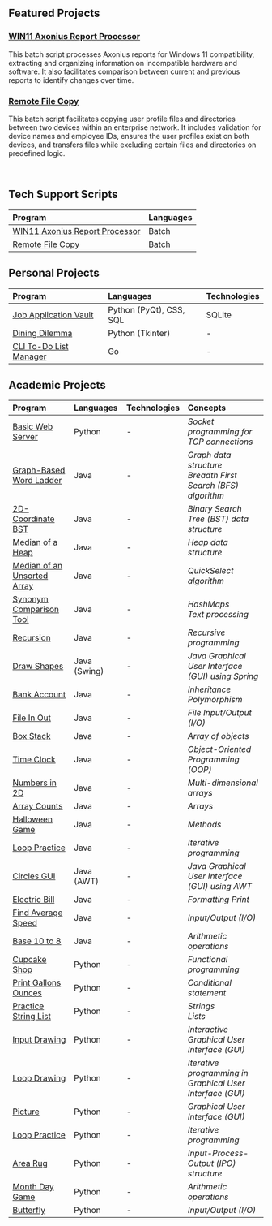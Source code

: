 ## Featured Projects

### [WIN11 Axonius Report Processor](https://github.com/AdamZieman/WIN11-AxoniusReportProcessor)

This batch script processes Axonius reports for Windows 11 compatibility, extracting and organizing information on incompatible hardware and software. It also facilitates comparison between current and previous reports to identify changes over time.

### [Remote File Copy](https://github.com/AdamZieman/RemoteFileCopy)

This batch script facilitates copying user profile files and directories between two devices within an enterprise network. It includes validation for device names and employee IDs, ensures the user profiles exist on both devices, and transfers files while excluding certain files and directories on predefined logic.

<br>

## Tech Support Scripts

| Program | Languages |
|:---|:---|
| [WIN11 Axonius Report Processor](https://github.com/AdamZieman/WIN11-AxoniusReportProcessor) | Batch |
| [Remote File Copy](https://github.com/AdamZieman/RemoteFileCopy) | Batch |

## Personal Projects

| Program | Languages | Technologies |
|:---|:---|:---|
| [Job Application Vault](https://github.com/AdamZieman/JobApplicationVault) | Python (PyQt), CSS, SQL | SQLite |
| [Dining Dilemma](https://github.com/AdamZieman/dining_dilemma) | Python (Tkinter) | - |
| [CLI To-Do List Manager](https://github.com/AdamZieman/todo-list-manager) | Go | - |

## Academic Projects
| Program | Languages | Technologies | Concepts |
|:---|:---|:---|:---|
| [Basic Web Server](https://github.com/AdamZieman/basic-web-server) | Python | - | *Socket programming for TCP connections* |
| [Graph-Based Word Ladder](https://github.com/AdamZieman/word-ladder) | Java | - | *Graph data structure* <br> *Breadth First Search (BFS) algorithm* |
| [2D-Coordinate BST](https://github.com/AdamZieman/2d-coordinate-bst) | Java | - | *Binary Search Tree (BST) data structure* |
| [Median of a Heap](https://github.com/AdamZieman/heap-median) | Java | - | *Heap data structure* |
| [Median of an Unsorted Array](https://github.com/AdamZieman/median-unsorted-array) | Java | - | *QuickSelect algorithm* |
| [Synonym Comparison Tool](https://github.com/AdamZieman/synonym-comparison-tool) | Java | - | *HashMaps* <br> *Text processing* |
| [Recursion](https://github.com/AdamZieman/recursion) | Java | - | *Recursive programming* |
| [Draw Shapes](https://github.com/AdamZieman/draw-shapes) | Java (Swing) | - | *Java Graphical User Interface (GUI) using Spring* |
| [Bank Account](https://github.com/AdamZieman/bank-account) | Java | - | *Inheritance* <br> *Polymorphism* |
| [File In Out](https://github.com/AdamZieman/file-in-out) | Java | - | *File Input/Output (I/O)* |
| [Box Stack](https://github.com/AdamZieman/box-stack) | Java | - | *Array of objects* |
| [Time Clock](https://github.com/AdamZieman/time-clock) | Java | - | *Object-Oriented Programming (OOP)* |
| [Numbers in 2D](https://github.com/AdamZieman/numbers-in-2d) | Java | - | *Multi-dimensional arrays* |
| [Array Counts](https://github.com/AdamZieman/array-counts) | Java | - | *Arrays* |
| [Halloween Game](https://github.com/AdamZieman/halloween-game) | Java | - | *Methods* |
| [Loop Practice](https://github.com/AdamZieman/java-loop-practice) | Java | - | *Iterative programming* |
| [Circles GUI](https://github.com/AdamZieman/circles-gui) | Java (AWT) | - | *Java Graphical User Interface (GUI) using AWT*|
| [Electric Bill](https://github.com/AdamZieman/electric-bill) | Java | - | *Formatting Print* |
| [Find Average Speed](https://github.com/AdamZieman/find-average-speed) | Java | - | *Input/Output (I/O)* |
| [Base 10 to 8](https://github.com/AdamZieman/base-10-to-8) | Java | - | *Arithmetic operations* |
| [Cupcake Shop](https://github.com/AdamZieman/cupcake-shop/blob/main/cupcake_shop.py) | Python | - | *Functional programming* |
| [Print Gallons Ounces](https://github.com/AdamZieman/print-gallons-ounces) | Python | - | *Conditional statement* |
| [Practice String List](https://github.com/AdamZieman/practice-string-list) | Python | - | *Strings* <br> *Lists*|
| [Input Drawing](https://github.com/AdamZieman/input-drawing) | Python | - | *Interactive Graphical User Interface (GUI)* |
| [Loop Drawing](https://github.com/AdamZieman/loop-drawing) | Python | - | *Iterative programming in Graphical User Interface (GUI)* |
| [Picture](https://github.com/AdamZieman/picture) | Python | - | *Graphical User Interface (GUI)* |
| [Loop Practice](https://github.com/AdamZieman/loop-practice) | Python | - | *Iterative programming* |
| [Area Rug](https://github.com/AdamZieman/area-rug) | Python | - | *Input-Process-Output (IPO) structure* |
| [Month Day Game](https://github.com/AdamZieman/month-day-game) | Python | - | *Arithmetic operations* |
| [Butterfly](https://github.com/AdamZieman/butterfly) | Python | - | *Input/Output (I/O)* |
